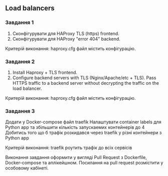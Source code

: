 ## Load balancers

### Завдання 1
1. Сконфігурувати для HAProxy TLS (https) frontend.
2. Сконфігурувати для HAProxy "error 404" backend.

Критерій виконання: haproxy.cfg файл містить конфігурацію.

### Завдання 2
1. Install Haproxy + TLS frontend. 
2. Configure backend servers with TLS (Nginx/Apache/etc + TLS). Pass HTTPS traffic to a backend server without decrypting the traffic on the load balancer.

Критерій виконання: haproxy.cfg файл містить конфігурацію.

### Завдання 3
Додати у Docker-compose файл traefik
Налаштувати container labels для Python app та збільшити кількість запускаемих контейнерів до 4
Добитись того що б трафік розкидався через traefik у різні контейнери з  Python app

Критерій виконання: traefik роутить трафік до всіх сервісів

Виконання завдання оформити у вигляді Pull Request з Dockerfile, Docker-compose та аплікейшном. Посилання на pull request розмістити у особовому кабінеті.